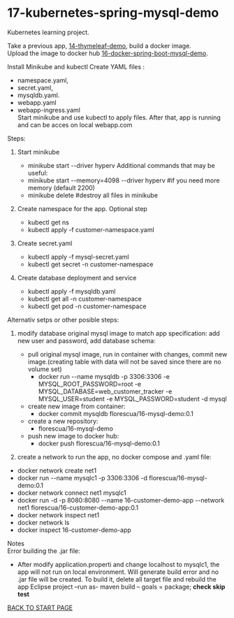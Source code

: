 # 17-kubernetes-spring-mysql-demo
Kubernetes learning project.    
   
Take a previous app,  [14-thymeleaf-demo](https://github.com/FlorescuAndrei/14-thymeleaf-demo.git),  build a docker image.    
Upload the image to docker hub [16-docker-spring-boot-mysql-demo](https://github.com/FlorescuAndrei/16-docker-spring-boot-mysql-demo.git).   

Install Minikube and kubectl
Create YAML files :  
  -  namespace.yaml,
  -  secret.yaml,
  -  mysqldb.yaml.  
  -  webapp.yaml  
  -  webapp-ingress.yaml  
Start minikube and use kubectl to apply files.
After that, app is running and can be acces on local webapp.com  


Steps:  
 1. Start minikube  
    -  minikube start --driver hyperv
    Additional commands that may be useful:  
      -  minikube start --memory=4098 --driver hyperv  #if you need more memory (default 2200)
      -  minikube delete                               #destroy all files in minikube 
  
  2. Create namespace for the app. Optional step 
     -  kubectl get ns
     -  kubectl apply -f customer-namespace.yaml
    
 3. Create secret.yaml   
     -  kubectl apply -f mysql-secret.yaml
     -  kubectl get secret -n customer-namespace
    
 4. Create database deployment and service 
     -  kubectl apply -f mysqldb.yaml
     -  kubectl get all -n customer-namespace
     -  kubectl get pod -n customer-namespace
     
  Alternativ setps or other posible steps: 
1. modify database original mysql image to match app specification:  add new user and password, add database schema:
    - pull original mysql image, run in container with changes, commit new image.(creating table with data will not be saved since there are no volume set)
      - docker run --name mysqldb -p 3306:3306 -e MYSQL_ROOT_PASSWORD=root -e MYSQL_DATABASE=web_customer_tracker -e MYSQL_USER=student -e MYSQL_PASSWORD=student -d mysql
    - create new image from container:
      - docker commit mysqldb  florescua/16-mysql-demo:0.1 
    - create a new repository:
      - florescua/16-mysql-demo
    - push new image to docker hub: 
      - docker push florescua/16-mysql-demo:0.1
      
2. create a network to run the app, no docker compose and .yaml file:  
  - docker network create net1
  - docker run --name mysqlc1 -p 3306:3306  -d  florescua/16-mysql-demo:0.1
  - docker network connect net1 mysqlc1
  - docker run -d -p 8080:8080 --name 16-customer-demo-app --network net1 florescua/16-customer-demo-app:0.1
  - docker network inspect net1
  - docker network ls
  - docker inspect 16-customer-demo-app
 

Notes  
Error building the .jar file:
  - After modify application.properti and change localhost to mysqlc1, the app will not run on local environment.
Will generate build error and no .jar file will be created. To build it, delete all target file and rebuild the app 
Eclipse project –run as- maven build – goals = package; **check skip test**  
  
[BACK TO START PAGE](https://github.com/FlorescuAndrei/Start.git)

